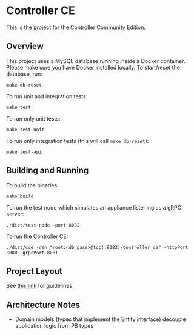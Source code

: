 # Controller CE

This is the project for the Controller Community Edition.

## Overview

This project uses a MySQL database running inside a Docker container. Please
make sure you have Docker installed locally. To start/reset the database, run:

`make db-reset`

To run unit and integration tests:

`make test`

To run only unit tests:

`make test-unit`

To run only integration tests (this will call `make db-reset`):

`make test-api`

## Building and Running

To build the binaries:

`make build`

To run the test node which simulates an appliance listening as a gRPC server:

`./dist/test-node -port 8082`

To run the Controller CE:

`./dist/cce -dsn "root:<db_pass>@tcp(:8083)/controller_ce" -httpPort 8080 -grpcPort 8081`

## Project Layout

See [this link](https://medium.com/@benbjohnson/standard-package-layout-7cdbc8391fc1)
for guidelines.

## Architecture Notes

- Domain models (types that implement the Entity interface) decouple application
  logic from PB types
